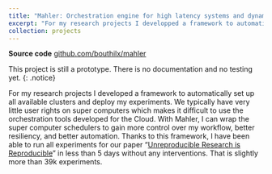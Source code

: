 ```yaml
---
title: "Mahler: Orchestration engine for high latency systems and dynamic workflows"
excerpt: "For my research projects I developped a framework to automatically setup all available clusters and deploy my experiments. With Mahler, I can wrap the super computer schedulers to gain more control over my workflow, better resiliency and better automation."
collection: projects
---
```


<b>Source code</b> [github.com/bouthilx/mahler](https://github.com/bouthilx/mahler)

This project is still a prototype. There is no documentation and no testing yet.
{: .notice}

For my research projects I developed a framework to automatically set up all available clusters and
deploy my experiments. We typically have very little user rights on super computers which makes it
difficult to use the orchestration tools developed for the Cloud. With Mahler, I can wrap the super
computer schedulers to gain more control over my workflow, better resiliency, and better automation.
Thanks to this framework, I have been able to run all experiments for our paper “[Unreproducible
Research is Reproducible](/publication/2019-05-24-unreproducible-research)” in less than 5 days
without any interventions. That is slightly more than 39k experiments.
